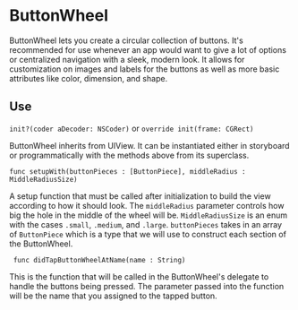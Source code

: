 # ButtonWheel

ButtonWheel lets you create a circular collection of buttons. It's recommended for use whenever an app would want to give a lot of options or centralized navigation with a sleek, modern look. It allows for customization on images and labels for the buttons as well as more basic attributes like color, dimension, and shape.


## Use

`init?(coder aDecoder: NSCoder)` or `override init(frame: CGRect) `

ButtonWheel inherits from UIView. It can be instantiated either in storyboard or programmatically with the methods above from its superclass.

`func setupWith(buttonPieces : [ButtonPiece], middleRadius : MiddleRadiusSize)`

A setup function that must be called after initialization to build the view according to how it should look. The `middleRadius` parameter controls how big the hole in the middle of the wheel will be. `MiddleRadiusSize` is an enum with the cases `.small`, `.medium`, and `.large`. `buttonPieces` takes in an array of `ButtonPiece` which is a type that we will use to construct each section of the ButtonWheel.


` func didTapButtonWheelAtName(name : String)`

This is the function that will be called in the ButtonWheel's delegate to handle the buttons being pressed. The parameter passed into the function will be the name that you assigned to the tapped button.
